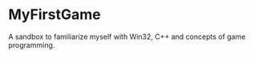 MyFirstGame
===========

A sandbox to familiarize myself with Win32, C++ and concepts of game programming.
